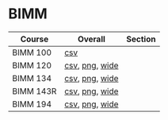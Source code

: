 # BIMM

| Course | Overall | Section |
| ------ | ------- | ------- |
| BIMM 100 | [csv](https://github.com/UCSD-Historical-Enrollment-Data/2025Summer1/blob/main/overall/BIMM%20100.csv) |  |
| BIMM 120 | [csv](https://github.com/UCSD-Historical-Enrollment-Data/2025Summer1/blob/main/overall/BIMM%20120.csv), [png](https://raw.githubusercontent.com/UCSD-Historical-Enrollment-Data/2025Summer1/main/plot_overall/BIMM%20120.png), [wide](https://raw.githubusercontent.com/UCSD-Historical-Enrollment-Data/2025Summer1/main/plot_overall_wide/BIMM%20120.png) |  |
| BIMM 134 | [csv](https://github.com/UCSD-Historical-Enrollment-Data/2025Summer1/blob/main/overall/BIMM%20134.csv), [png](https://raw.githubusercontent.com/UCSD-Historical-Enrollment-Data/2025Summer1/main/plot_overall/BIMM%20134.png), [wide](https://raw.githubusercontent.com/UCSD-Historical-Enrollment-Data/2025Summer1/main/plot_overall_wide/BIMM%20134.png) |  |
| BIMM 143R | [csv](https://github.com/UCSD-Historical-Enrollment-Data/2025Summer1/blob/main/overall/BIMM%20143R.csv), [png](https://raw.githubusercontent.com/UCSD-Historical-Enrollment-Data/2025Summer1/main/plot_overall/BIMM%20143R.png), [wide](https://raw.githubusercontent.com/UCSD-Historical-Enrollment-Data/2025Summer1/main/plot_overall_wide/BIMM%20143R.png) |  |
| BIMM 194 | [csv](https://github.com/UCSD-Historical-Enrollment-Data/2025Summer1/blob/main/overall/BIMM%20194.csv), [png](https://raw.githubusercontent.com/UCSD-Historical-Enrollment-Data/2025Summer1/main/plot_overall/BIMM%20194.png), [wide](https://raw.githubusercontent.com/UCSD-Historical-Enrollment-Data/2025Summer1/main/plot_overall_wide/BIMM%20194.png) |  |
